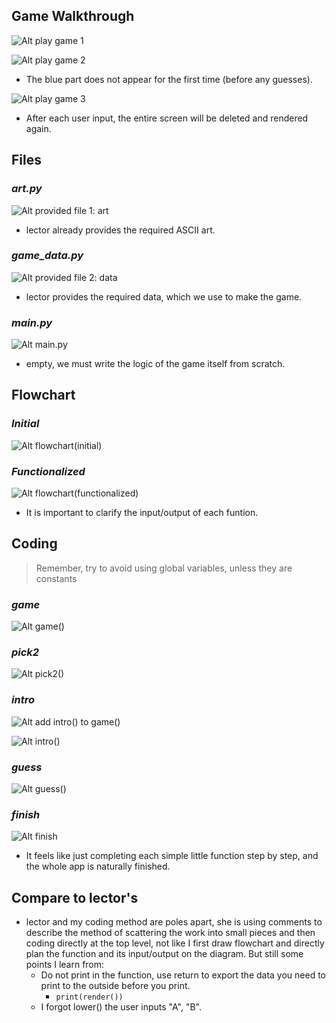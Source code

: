 ## **Game Walkthrough**

![Alt play game 1](pic/01.jpg)

![Alt play game 2](pic/02.jpg)

- The blue part does not appear for the first time (before any guesses).

![Alt play game 3](pic/03.jpg)

- After each user input, the entire screen will be deleted and rendered again.

## **Files**

### _art.py_

![Alt provided file 1: art](pic/04.jpg)

- lector already provides the required ASCII art.

### _game_data.py_

![Alt provided file 2: data](pic/05.jpg)

- lector provides the required data, which we use to make the game.

### _main.py_

![Alt main.py](pic/06.jpg)

- empty, we must write the logic of the game itself from scratch.

## **Flowchart**

### _Initial_

![Alt flowchart(initial)](pic/07.jpg)

### _Functionalized_

![Alt flowchart(functionalized)](pic/08.jpg)

- It is important to clarify the input/output of each funtion.

## **Coding**

> Remember, try to avoid using global variables, unless they are constants

### _game_

![Alt game()](pic/09.jpg)

### _pick2_

![Alt pick2()](pic/10.jpg)

### _intro_

![Alt add intro() to game()](pic/11.jpg)

![Alt intro()](pic/12.jpg)

### _guess_

![Alt guess()](pic/13.jpg)

### _finish_

![Alt finish](pic/14.jpg)

- It feels like just completing each simple little function step by step, and the whole app is naturally finished.

## **Compare to lector's**

- lector and my coding method are poles apart, she is using comments to describe the method of scattering the work into small pieces and then coding directly at the top level, not like I first draw flowchart and directly plan the function and its input/output on the diagram. But still some points I learn from:
  - Do not print in the function, use return to export the data you need to print to the outside before you print.
    - `print(render())`
  - I forgot lower() the user inputs "A", "B".
